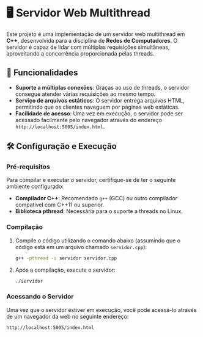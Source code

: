 # 🖥️ Servidor Web Multithread

Este projeto é uma implementação de um servidor web multithread em **C++**, desenvolvida para a disciplina de **Redes de Computadores**. O servidor é capaz de lidar com múltiplas requisições simultâneas, aproveitando a concorrência proporcionada pelas threads.

## 🚀 Funcionalidades

- **Suporte a múltiplas conexões**: Graças ao uso de threads, o servidor consegue atender várias requisições ao mesmo tempo.
- **Serviço de arquivos estáticos**: O servidor entrega arquivos HTML, permitindo que os clientes naveguem por páginas web estáticas.
- **Facilidade de acesso**: Uma vez em execução, o servidor pode ser acessado facilmente pelo navegador através do endereço `http://localhost:5005/index.html`.

## 🛠️ Configuração e Execução

### Pré-requisitos

Para compilar e executar o servidor, certifique-se de ter o seguinte ambiente configurado:

- **Compilador C++**: Recomendado `g++` (GCC) ou outro compilador compatível com C++11 ou superior.
- **Biblioteca pthread**: Necessária para o suporte a threads no Linux.

### Compilação

1. Compile o código utilizando o comando abaixo (assumindo que o código está em um arquivo chamado `servidor.cpp`):

    ```bash
    g++ -pthread -o servidor servidor.cpp
    ```

2. Após a compilação, execute o servidor:

    ```bash
    ./servidor
    ```

### Acessando o Servidor

Uma vez que o servidor estiver em execução, você pode acessá-lo através de um navegador da web no seguinte endereço:

```bash
http://localhost:5005/index.html
